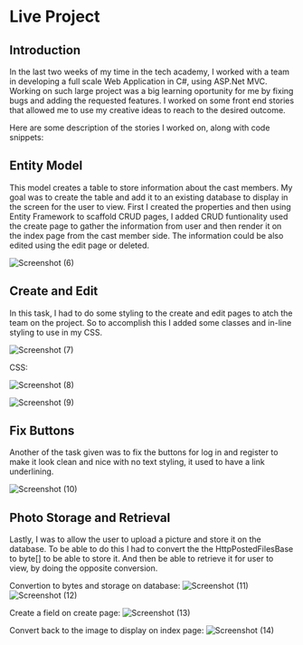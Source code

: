 # Live Project


## Introduction

In the last two weeks of my time in the tech academy, I worked with a team in developing a full scale Web Application in C#, using ASP.Net MVC. Working on such large project was a big learning oportunity for me by fixing bugs and adding the requested features. I worked on some front end stories that allowed me to use my creative ideas to reach to the desired outcome. 

Here are some description of the stories I worked on, along with code snippets:

## Entity Model


This model creates a table to store information about the cast members. My goal was to create the table and add it to an existing database to display in the screen for the user to view. First I created the properties and then using Entity Framework to scaffold CRUD pages, I added CRUD funtionality used the create page to gather the information from user and then render it on the index page from the cast member side. The information could be also edited using the edit page or deleted.

![Screenshot (6)](https://user-images.githubusercontent.com/94413603/165442970-923d7a9b-4951-4290-bb9e-9d34079f1850.png)


## Create and Edit

In this task, I had to do some styling to the create and edit pages to atch the team on the project. So to accomplish this I added some classes and in-line styling to use in my CSS.


![Screenshot (7)](https://user-images.githubusercontent.com/94413603/165442951-e8515fae-4360-4bc1-989e-dc2adac8503b.png)


CSS:

![Screenshot (8)](https://user-images.githubusercontent.com/94413603/165442935-15730198-bdef-4f20-a543-deca79236da7.png)



![Screenshot (9)](https://user-images.githubusercontent.com/94413603/165442942-c110a82b-79db-443d-9d79-cbe5519e6663.png)



## Fix Buttons

Another of the task given was to fix the buttons for log in and register to make it look clean and nice with no text styling, it used to have a link underlining.


![Screenshot (10)](https://user-images.githubusercontent.com/94413603/165443363-4f9ab06c-1c47-467c-b912-067396105823.png)



## Photo Storage and Retrieval

Lastly, I was to allow the user to upload a picture and store it on the database. To be able to do this I had to convert the the HttpPostedFilesBase to byte[] to be able to store it. And then be able to retrieve it for user to view, by doing the opposite conversion.


Convertion to bytes and storage on database:
![Screenshot (11)](https://user-images.githubusercontent.com/94413603/165443691-3418b9ff-d501-4e4b-817b-798eb2d39da8.png)
![Screenshot (12)](https://user-images.githubusercontent.com/94413603/165443785-9dd303fb-5313-428f-bf2f-74b24b73513c.png)

Create a field on create page:
![Screenshot (13)](https://user-images.githubusercontent.com/94413603/165443792-592a11b9-4bc9-4197-8a69-600d20551120.png)

Convert back to the image to display on index page:
![Screenshot (14)](https://user-images.githubusercontent.com/94413603/165443839-d05b2687-50cb-46ae-a123-76a32d0806a2.png)
